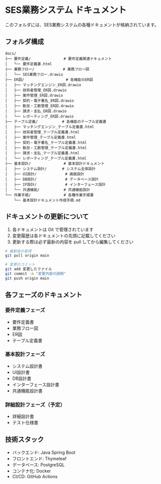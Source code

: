 # SES業務システム ドキュメント

このフォルダには、SES業務システムの各種ドキュメントが格納されています。

## フォルダ構成

```
docs/
├── 要件定義/               # 要件定義関連ドキュメント
│   └── 要件定義書.html
├── 業務フロー/             # 業務フロー図
│   └── SES業務フロー.drawio
├── ER図/                   # 各機能のER図
│   ├── マッチングエンジン_ER図.drawio
│   ├── 技術者管理_ER図.drawio
│   ├── 案件管理_ER図.drawio
│   ├── 契約・電子署名_ER図.drawio
│   ├── 勤怠・工数管理_ER図.drawio
│   ├── 請求・支払_ER図.drawio
│   └── レポーティング_ER図.drawio
├── テーブル定義/           # 各機能のテーブル定義書
│   ├── マッチングエンジン_テーブル定義書.html
│   ├── 技術者管理_テーブル定義書.html
│   ├── 案件管理_テーブル定義書.html
│   ├── 契約・電子署名_テーブル定義書.html
│   ├── 勤怠・工数管理_テーブル定義書.html
│   ├── 請求・支払_テーブル定義書.html
│   └── レポーティング_テーブル定義書.html
├── 基本設計/               # 基本設計ドキュメント
│   ├── システム設計/       # システム全体設計
│   ├── UI設計/             # 画面設計
│   ├── DB設計/             # データベース設計
│   ├── IF設計/             # インターフェース設計
│   └── 共通機能/           # 共通機能設計
└── 作業手順/               # 各種作業手順書
    └── 基本設計ドキュメント作成手順.md
```

## ドキュメントの更新について

1. 各ドキュメントは Git で管理されています
2. 変更履歴は各ドキュメントの先頭に記載してください
3. 更新する際は必ず最新の内容を pull してから編集してください

```bash
# 最新版の取得
git pull origin main

# 変更のコミット
git add 変更したファイル
git commit -m "変更内容の説明"
git push origin main
```

## 各フェーズのドキュメント

### 要件定義フェーズ
- 要件定義書
- 業務フロー図
- ER図
- テーブル定義書

### 基本設計フェーズ
- システム設計書
- UI設計書
- DB設計書
- インターフェース設計書
- 共通機能設計書

### 詳細設計フェーズ（予定）
- 詳細設計書
- テスト仕様書

## 技術スタック

- バックエンド: Java Spring Boot
- フロントエンド: Thymeleaf
- データベース: PostgreSQL
- コンテナ化: Docker
- CI/CD: GitHub Actions